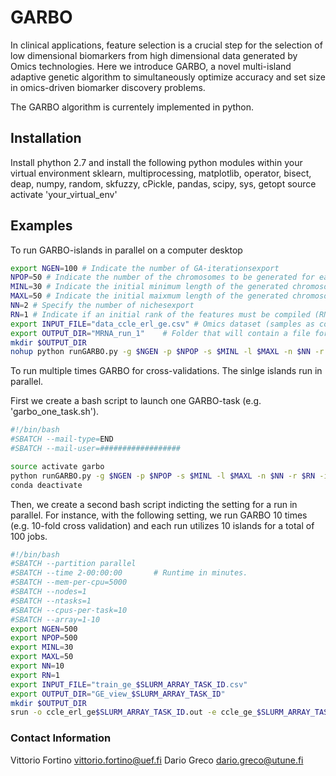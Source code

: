# GARBO
In clinical applications, feature selection is a crucial step for the selection of low dimensional biomarkers from high 
dimensional data generated by Omics technologies. Here we introduce GARBO, a novel multi-island adaptive genetic algorithm to 
simultaneously optimize accuracy and set size in omics-driven biomarker discovery problems. 

The GARBO algorithm is currentely implemented in python.

## Installation

Install phython 2.7 and install  the following python modules within your virtual environment
sklearn, multiprocessing, matplotlib, operator, bisect, deap, numpy, random, skfuzzy, cPickle, pandas, scipy, sys, getopt
source activate 'your_virtual_env'

## Examples

To run GARBO-islands in parallel on a computer desktop

```sh
export NGEN=100 # Indicate the number of GA-iterationsexport 
NPOP=50 # Indicate the number of the chromosomes to be generated for each nicheexport 
MINL=30 # Indicate the initial minimum length of the generated chromosomesexport 
MAXL=50 # Indicate the initial maixmum length of the generated chromosomesexport 
NN=2 # Specify the number of nichesexport 
RN=1 # Indicate if an initial rank of the features must be compiled (RN=1) otherwise it starts with no ranking information (RN=0).
export INPUT_FILE="data_ccle_erl_ge.csv" # Omics dataset (samples as columns and rows as features< The last feature must named 'class' and it correpsonds to the target label)
export OUTPUT_DIR="MRNA_run_1"    # Folder that will contain a file for each nicheserialized python-obejcts. Each file contains the
mkdir $OUTPUT_DIR
nohup python runGARBO.py -g $NGEN -p $NPOP -s $MINL -l $MAXL -n $NN -r $RN -i $INPUT_FILE -o $OUTPUT_DIR > output_mrna.log &
```

To run multiple times GARBO for cross-validations. The sinlge islands run in parallel. 

First we create a bash script to launch one GARBO-task (e.g. 'garbo_one_task.sh').

```sh
#!/bin/bash
#SBATCH --mail-type=END
#SBATCH --mail-user=##################

source activate garbo
python runGARBO.py -g $NGEN -p $NPOP -s $MINL -l $MAXL -n $NN -r $RN -i $INPUT_FILE -o $OUTPUT_DIR
conda deactivate
```

Then, we create a second bash script indicting the setting for a run in parallel. 
For instance, with the following setting, we run GARBO 10 times (e.g. 10-fold cross validation) and each run utilizes 10 islands for a total of 100 jobs.

```sh
#!/bin/bash
#SBATCH --partition parallel
#SBATCH --time 2-00:00:00       # Runtime in minutes.
#SBATCH --mem-per-cpu=5000
#SBATCH --nodes=1
#SBATCH --ntasks=1
#SBATCH --cpus-per-task=10
#SBATCH --array=1-10
export NGEN=500
export NPOP=500
export MINL=30
export MAXL=50
export NN=10
export RN=1
export INPUT_FILE="train_ge_$SLURM_ARRAY_TASK_ID.csv"
export OUTPUT_DIR="GE_view_$SLURM_ARRAY_TASK_ID"
mkdir $OUTPUT_DIR
srun -o ccle_erl_ge$SLURM_ARRAY_TASK_ID.out -e ccle_ge_$SLURM_ARRAY_TASK_ID.err garbo_one_task.sh
```


### Contact Information
Vittorio Fortino <vittorio.fortino@uef.fi>
Dario Greco <dario.greco@utune.fi>
